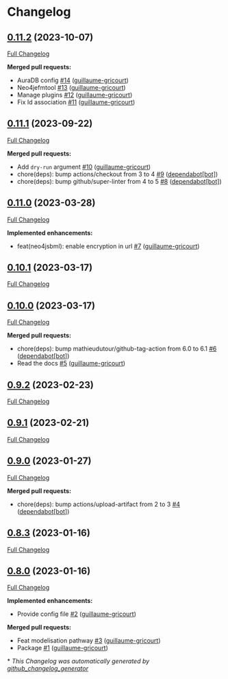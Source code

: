 # Changelog

## [0.11.2](https://github.com/brsynth/neo4jsbml/tree/0.11.2) (2023-10-07)

[Full Changelog](https://github.com/brsynth/neo4jsbml/compare/0.11.1...0.11.2)

**Merged pull requests:**

- AuraDB config [\#14](https://github.com/brsynth/neo4jsbml/pull/14) ([guillaume-gricourt](https://github.com/guillaume-gricourt))
- Neo4jefmtool [\#13](https://github.com/brsynth/neo4jsbml/pull/13) ([guillaume-gricourt](https://github.com/guillaume-gricourt))
- Manage plugins [\#12](https://github.com/brsynth/neo4jsbml/pull/12) ([guillaume-gricourt](https://github.com/guillaume-gricourt))
- Fix Id association [\#11](https://github.com/brsynth/neo4jsbml/pull/11) ([guillaume-gricourt](https://github.com/guillaume-gricourt))

## [0.11.1](https://github.com/brsynth/neo4jsbml/tree/0.11.1) (2023-09-22)

[Full Changelog](https://github.com/brsynth/neo4jsbml/compare/0.11.0...0.11.1)

**Merged pull requests:**

- Add `dry-run` argument [\#10](https://github.com/brsynth/neo4jsbml/pull/10) ([guillaume-gricourt](https://github.com/guillaume-gricourt))
- chore\(deps\): bump actions/checkout from 3 to 4 [\#9](https://github.com/brsynth/neo4jsbml/pull/9) ([dependabot[bot]](https://github.com/apps/dependabot))
- chore\(deps\): bump github/super-linter from 4 to 5 [\#8](https://github.com/brsynth/neo4jsbml/pull/8) ([dependabot[bot]](https://github.com/apps/dependabot))

## [0.11.0](https://github.com/brsynth/neo4jsbml/tree/0.11.0) (2023-03-28)

[Full Changelog](https://github.com/brsynth/neo4jsbml/compare/0.10.1...0.11.0)

**Implemented enhancements:**

- feat\(neo4jsbml\): enable encryption in url [\#7](https://github.com/brsynth/neo4jsbml/pull/7) ([guillaume-gricourt](https://github.com/guillaume-gricourt))

## [0.10.1](https://github.com/brsynth/neo4jsbml/tree/0.10.1) (2023-03-17)

[Full Changelog](https://github.com/brsynth/neo4jsbml/compare/0.10.0...0.10.1)

## [0.10.0](https://github.com/brsynth/neo4jsbml/tree/0.10.0) (2023-03-17)

[Full Changelog](https://github.com/brsynth/neo4jsbml/compare/0.9.2...0.10.0)

**Merged pull requests:**

- chore\(deps\): bump mathieudutour/github-tag-action from 6.0 to 6.1 [\#6](https://github.com/brsynth/neo4jsbml/pull/6) ([dependabot[bot]](https://github.com/apps/dependabot))
- Read the docs [\#5](https://github.com/brsynth/neo4jsbml/pull/5) ([guillaume-gricourt](https://github.com/guillaume-gricourt))

## [0.9.2](https://github.com/brsynth/neo4jsbml/tree/0.9.2) (2023-02-23)

[Full Changelog](https://github.com/brsynth/neo4jsbml/compare/0.9.1...0.9.2)

## [0.9.1](https://github.com/brsynth/neo4jsbml/tree/0.9.1) (2023-02-21)

[Full Changelog](https://github.com/brsynth/neo4jsbml/compare/0.9.0...0.9.1)

## [0.9.0](https://github.com/brsynth/neo4jsbml/tree/0.9.0) (2023-01-27)

[Full Changelog](https://github.com/brsynth/neo4jsbml/compare/0.8.3...0.9.0)

**Merged pull requests:**

- chore\(deps\): bump actions/upload-artifact from 2 to 3 [\#4](https://github.com/brsynth/neo4jsbml/pull/4) ([dependabot[bot]](https://github.com/apps/dependabot))

## [0.8.3](https://github.com/brsynth/neo4jsbml/tree/0.8.3) (2023-01-16)

[Full Changelog](https://github.com/brsynth/neo4jsbml/compare/0.8.0...0.8.3)

## [0.8.0](https://github.com/brsynth/neo4jsbml/tree/0.8.0) (2023-01-16)

[Full Changelog](https://github.com/brsynth/neo4jsbml/compare/710ac296807b62182b8280c407d990537bacdce7...0.8.0)

**Implemented enhancements:**

- Provide config file [\#2](https://github.com/brsynth/neo4jsbml/pull/2) ([guillaume-gricourt](https://github.com/guillaume-gricourt))

**Merged pull requests:**

- Feat modelisation pathway [\#3](https://github.com/brsynth/neo4jsbml/pull/3) ([guillaume-gricourt](https://github.com/guillaume-gricourt))
- Package [\#1](https://github.com/brsynth/neo4jsbml/pull/1) ([guillaume-gricourt](https://github.com/guillaume-gricourt))



\* *This Changelog was automatically generated by [github_changelog_generator](https://github.com/github-changelog-generator/github-changelog-generator)*
